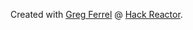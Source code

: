 Created with [Greg Ferrel](https://github.com/gregerg "gregerg") @ [Hack Reactor](www.hackreactor.com "Hack Reactor").